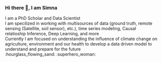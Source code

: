 ### Hi there 👋, I am Simna 

<!--
**simnarassak/SimnaRassak** is a ✨ _special_ ✨ repository because its `README.md` (this file) appears on your GitHub profile.


-->
<p align="left">
           I am a PhD Scholar and Data Scientist <br/>
           I am specilized in working with multisources of data (ground truth, remote sensing (Satellite, soil sensor), etc.), time series modeling, Causal relatioship Inference, Deep Learning, and more <br/>
           Currently I am focused on understanding the influence of climate change on agriculture, environment and our health to develop a data driven model to understand and prepare for the future <br/>
:hourglass_flowing_sand:  :superhero_woman: <br/> 
  </p>

  
       
  

